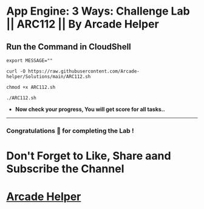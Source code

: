 # App Engine: 3 Ways: Challenge Lab || ARC112 || By Arcade Helper

## Run the Command in CloudShell
```
export MESSAGE=""
```
```
curl -O https://raw.githubusercontent.com/Arcade-helper/Solutions/main/ARC112.sh

chmod +x ARC112.sh

./ARC112.sh
```

* **Now check your progress, You will get score for all tasks..**
---

### Congratulations 🎉 for completing the Lab !

# Don't Forget to Like, Share aand Subscribe the Channel

# [Arcade Helper](https://www.youtube.com/@ArcadeHelper1418)
